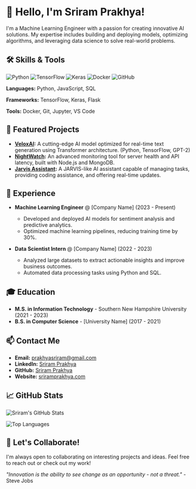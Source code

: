 # 👋 Hello, I'm Sriram Prakhya!

I'm a Machine Learning Engineer with a passion for creating innovative AI solutions. My expertise includes building and deploying models, optimizing algorithms, and leveraging data science to solve real-world problems.

## 🛠️ Skills & Tools

![Python](https://img.shields.io/badge/-Python-3776AB?style=flat-square&logo=python&logoColor=white)
![TensorFlow](https://img.shields.io/badge/-TensorFlow-FF6F00?style=flat-square&logo=tensorflow&logoColor=white)
![Keras](https://img.shields.io/badge/-Keras-D00000?style=flat-square&logo=keras&logoColor=white)
![Docker](https://img.shields.io/badge/-Docker-2496ED?style=flat-square&logo=docker&logoColor=white)
![GitHub](https://img.shields.io/badge/-GitHub-181717?style=flat-square&logo=github&logoColor=white)

**Languages:** Python, JavaScript, SQL

**Frameworks:** TensorFlow, Keras, Flask

**Tools:** Docker, Git, Jupyter, VS Code

## 🚀 Featured Projects

- **[VeloxAI](https://github.com/username/veloxai):** A cutting-edge AI model optimized for real-time text generation using Transformer architecture. (Python, TensorFlow, GPT-2)
- **[NightWatch](https://github.com/username/nightwatch):** An advanced monitoring tool for server health and API latency, built with Node.js and MongoDB.
- **[Jarvis Assistant](https://github.com/username/jarvis):** A JARVIS-like AI assistant capable of managing tasks, providing coding assistance, and offering real-time updates.

## 💼 Experience

- **Machine Learning Engineer** @ [Company Name] (2023 - Present)
  - Developed and deployed AI models for sentiment analysis and predictive analytics.
  - Optimized machine learning pipelines, reducing training time by 30%.

- **Data Scientist Intern** @ [Company Name] (2022 - 2023)
  - Analyzed large datasets to extract actionable insights and improve business outcomes.
  - Automated data processing tasks using Python and SQL.

## 🎓 Education

- **M.S. in Information Technology** - Southern New Hampshire University (2021 - 2023)
- **B.S. in Computer Science** - [University Name] (2017 - 2021)

## 📫 Contact Me

- **Email:** [prakhyasriram@gmail.com](mailto:prakhyasriram@gmail.com)
- **LinkedIn:** [Sriram Prakhya](https://www.linkedin.com/in/username)
- **GitHub:** [Sriram Prakhya](https://github.com/username)
- **Website:** [sriramprakhya.com](https://sriramprakhya.com)

## 📈 GitHub Stats

![Sriram's GitHub Stats](https://github-readme-stats.vercel.app/api?username=yourusername&show_icons=true&theme=radical)

![Top Languages](https://github-readme-stats.vercel.app/api/top-langs/?username=yourusername&layout=compact&theme=radical)

## 👀 Let's Collaborate!

I'm always open to collaborating on interesting projects and ideas. Feel free to reach out or check out my work!

*"Innovation is the ability to see change as an opportunity - not a threat."* - Steve Jobs
